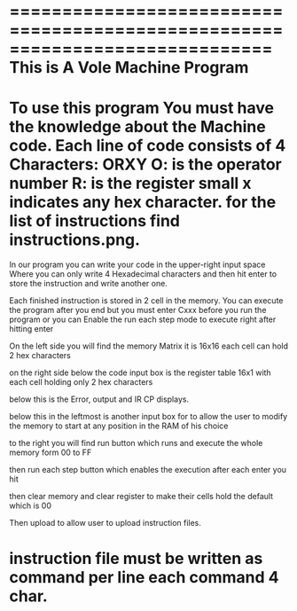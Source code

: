 =============================================================================
This is A Vole Machine Program
=============================================================================
To use this program You must have the knowledge about the Machine code.
Each line of code consists of 4 Characters: ORXY 
O: is the operator number
R: is the register
small x indicates any hex character.
for the list of instructions find instructions.png.
=============================================================================
In our program you can write your code in the upper-right input space
Where you can only write 4 Hexadecimal characters and then hit enter
to store the instruction and write another one.

Each finished instruction is stored in 2 cell in the memory.
You can execute the program after you end but you must enter Cxxx before
you run the program or you can Enable the run each step mode to execute 
right after hitting enter

On the left side you will find the memory Matrix it is 16x16
each cell can hold 2 hex characters

on the right side below the code input box is the register table 16x1
with each cell holding only 2 hex characters

below this is the Error, output and IR CP displays.

below this in the leftmost is another input box for to allow the user to
modify the memory to start at any position in the RAM of his choice 

to the right you will find run button which runs and execute the whole memory
form 00 to FF 

then run each step button which enables the execution after each enter you 
hit

then clear memory and clear register to make their cells hold the default 
which is 00

Then upload to allow user to upload instruction files.

instruction file must be written as command per line each command 4 char.
=============================================================================
